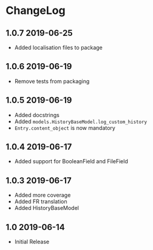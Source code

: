 ChangeLog
=========


1.0.7 2019-06-25
----------------

- Added localisation files to package


1.0.6 2019-06-19
----------------

- Remove tests from packaging


1.0.5 2019-06-19
----------------

- Added docstrings
- Added `models.HistoryBaseModel.log_custom_history`
- `Entry.content_object` is now mandatory


1.0.4 2019-06-17
----------------

- Added support for BooleanField and FileField


1.0.3 2019-06-17
----------------

- Added more coverage
- Added FR translation
- Added HistoryBaseModel


1.0 2019-06-14
--------------

- Initial Release
